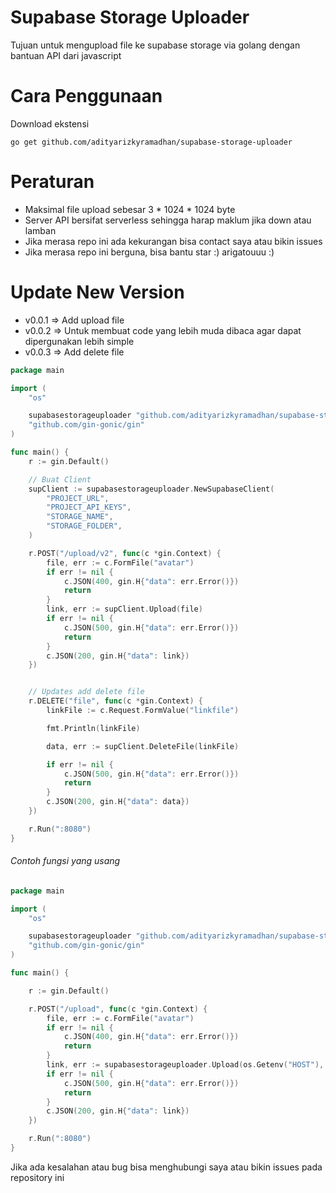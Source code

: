 # Supabase Storage Uploader

Tujuan untuk mengupload file ke supabase storage via golang dengan bantuan API dari javascript

# Cara Penggunaan

Download ekstensi
```
go get github.com/adityarizkyramadhan/supabase-storage-uploader
```

# Peraturan

- Maksimal file upload sebesar 3 * 1024 * 1024 byte
- Server API bersifat serverless sehingga harap maklum jika down atau lamban
- Jika merasa repo ini ada kekurangan bisa contact saya atau bikin issues
- Jika merasa repo ini berguna, bisa bantu star :) arigatouuu :)

# Update New Version

- v0.0.1 => Add upload file
- v0.0.2 => Untuk membuat code yang lebih muda dibaca agar dapat dipergunakan lebih simple
- v0.0.3 => Add delete file


```go
package main

import (
	"os"

	supabasestorageuploader "github.com/adityarizkyramadhan/supabase-storage-uploader"
	"github.com/gin-gonic/gin"
)

func main() {
	r := gin.Default()

	// Buat Client
	supClient := supabasestorageuploader.NewSupabaseClient(
		"PROJECT_URL",
		"PROJECT_API_KEYS",
		"STORAGE_NAME",
		"STORAGE_FOLDER",
	)

	r.POST("/upload/v2", func(c *gin.Context) {
		file, err := c.FormFile("avatar")
		if err != nil {
			c.JSON(400, gin.H{"data": err.Error()})
			return
		}
		link, err := supClient.Upload(file)
		if err != nil {
			c.JSON(500, gin.H{"data": err.Error()})
			return
		}
		c.JSON(200, gin.H{"data": link})
	})


	// Updates add delete file
	r.DELETE("file", func(c *gin.Context) {
		linkFile := c.Request.FormValue("linkfile")

		fmt.Println(linkFile)

		data, err := supClient.DeleteFile(linkFile)

		if err != nil {
			c.JSON(500, gin.H{"data": err.Error()})
			return
		}
		c.JSON(200, gin.H{"data": data})
	})

	r.Run(":8080")
}

```


<h6> Contoh fungsi yang usang</h6>

```go
package main

import (
	"os"

	supabasestorageuploader "github.com/adityarizkyramadhan/supabase-storage-uploader"
	"github.com/gin-gonic/gin"
)

func main() {

	r := gin.Default()

	r.POST("/upload", func(c *gin.Context) {
		file, err := c.FormFile("avatar")
		if err != nil {
			c.JSON(400, gin.H{"data": err.Error()})
			return
		}
		link, err := supabasestorageuploader.Upload(os.Getenv("HOST"), os.Getenv("TOKEN"), os.Getenv("STORAGE_NAME"), os.Getenv("STORAGE_PATH"), file)
		if err != nil {
			c.JSON(500, gin.H{"data": err.Error()})
			return
		}
		c.JSON(200, gin.H{"data": link})
	})

	r.Run(":8080")
}
```


Jika ada kesalahan atau bug bisa menghubungi saya atau bikin issues pada repository ini
